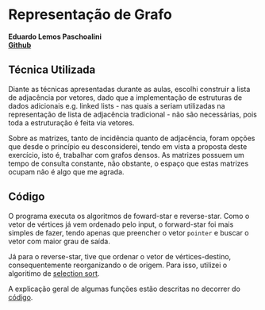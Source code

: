 # Representação de Grafo

**Eduardo Lemos Paschoalini**\
**[Github](https://github.com/EduLemos0)**

## Técnica Utilizada

Diante as técnicas apresentadas durante as aulas, escolhi construir a lista de adjacência por vetores, dado que a implementação de estruturas de dados adicionais e.g. linked lists - nas quais a seriam utilizadas na representação de lista de adjacência tradicional - não são necessárias, pois toda a estruturação é feita via vetores.

Sobre as matrizes, tanto de incidência quanto de adjacência, foram opções que desde o princípio eu desconsiderei, tendo em vista a proposta deste exercício, isto é, trabalhar com grafos densos. As matrizes possuem um tempo de consulta constante, não obstante, o espaço que estas matrizes ocupam não é algo que me agrada.

## Código

O programa executa os algoritmos de foward-star e reverse-star. Como o vetor de vértices já vem ordenado pelo input, o forward-star foi mais simples de fazer, tendo apenas que preencher o vetor `pointer` e buscar o vetor com maior grau de saída.

Já para o reverse-star, tive que ordenar o vetor de vértices-destino, consequentemente reorganizando o de origem. Para isso, utilizei o algoritimo de [selection sort](https://www.geeksforgeeks.org/selection-sort/).

A explicação geral de algumas funções estão descritas no decorrer do [código](./Digraph.java).
